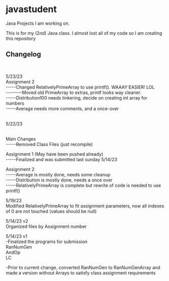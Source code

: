 # javastudent
Java Projects I am working on. 

This is for my (2nd) Java class. I almost lost all of my code so I am creating this repository

<h2>Changelog</h2><br>

5/23/23 <br>
Assignment 2 <br>
-----Changed RelativelyPrimeArray to use printf(). WAAAY EASIER! LOL<br>
--------Moved old PrimeArray to extras, printf looks way cleaner.<br>
-----Distribution100 needs tinkering, decide on creating int array for numbers<br>
-----Average needs more comments, and a once-over<br><br>

5/22/23 <br><br>

Main Changes<br>
-----Removed Class Files (just recompile)<br>

Assignment 1 (May have been pushed already)<br>
-----Finalized and was submitted last sunday 5/14/23<br>

Assignment 2 <br>
-----Average is mostly done, needs some cleanup<br>
-----Distribution is mostly done, needs a once over<br>
-----RelativelyPrimeArray is complete but rewrite of code is needed to use printf()<br>

5/19/23<br>
Modified RelativelyPrimeArray to fit assignment parameters, now all indexes of 0 are not touched (values should be null)<br>

5/14/23 v2<br>
Organized files by Assignment number<br>

5/14/23 v1<br>
-Finalized the programs for submission<br>
RanNumGen <br>
AndOp<br>
LC <br>
	
-Prior to current change, converted RanNumGen to RanNumGenArray and made a version without Arrays to satisfy class assignment requirements
